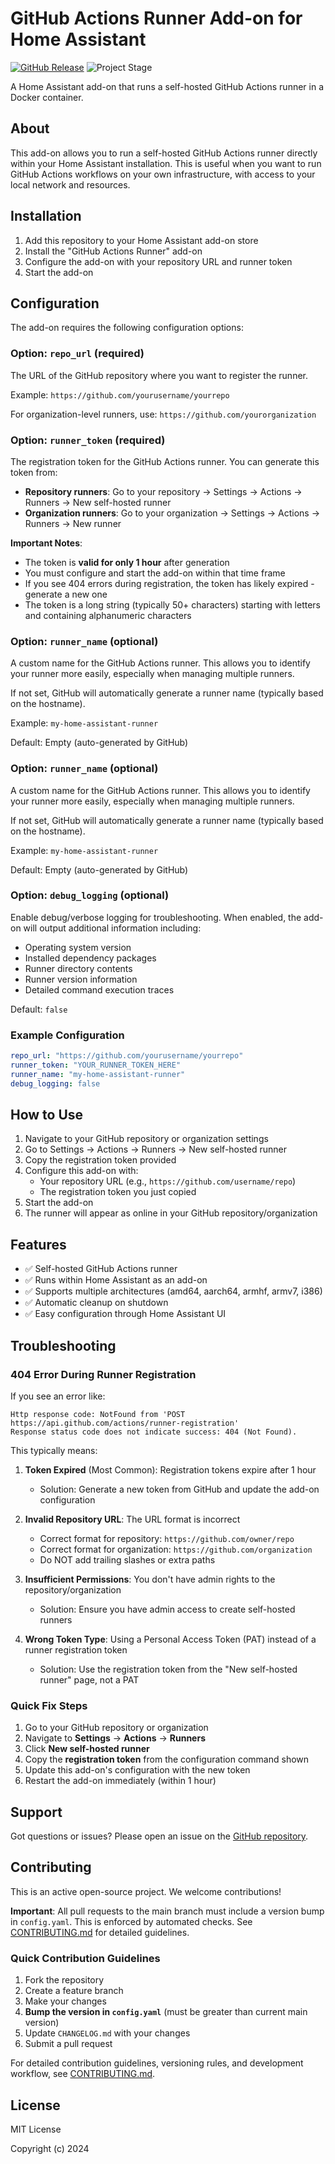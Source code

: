 # GitHub Actions Runner Add-on for Home Assistant

[![GitHub Release][releases-shield]][releases]
![Project Stage][project-stage-shield]

A Home Assistant add-on that runs a self-hosted GitHub Actions runner in a Docker container.

## About

This add-on allows you to run a self-hosted GitHub Actions runner directly within your Home Assistant installation. This is useful when you want to run GitHub Actions workflows on your own infrastructure, with access to your local network and resources.

## Installation

1. Add this repository to your Home Assistant add-on store
2. Install the "GitHub Actions Runner" add-on
3. Configure the add-on with your repository URL and runner token
4. Start the add-on

## Configuration

The add-on requires the following configuration options:

### Option: `repo_url` (required)

The URL of the GitHub repository where you want to register the runner.

Example: `https://github.com/yourusername/yourrepo`

For organization-level runners, use: `https://github.com/yourorganization`

### Option: `runner_token` (required)

The registration token for the GitHub Actions runner. You can generate this token from:

- **Repository runners**: Go to your repository → Settings → Actions → Runners → New self-hosted runner
- **Organization runners**: Go to your organization → Settings → Actions → Runners → New runner

**Important Notes**:
- The token is **valid for only 1 hour** after generation
- You must configure and start the add-on within that time frame
- If you see 404 errors during registration, the token has likely expired - generate a new one
- The token is a long string (typically 50+ characters) starting with letters and containing alphanumeric characters

### Option: `runner_name` (optional)

A custom name for the GitHub Actions runner. This allows you to identify your runner more easily, especially when managing multiple runners.

If not set, GitHub will automatically generate a runner name (typically based on the hostname).

Example: `my-home-assistant-runner`

Default: Empty (auto-generated by GitHub)

### Option: `runner_name` (optional)

A custom name for the GitHub Actions runner. This allows you to identify your runner more easily, especially when managing multiple runners.

If not set, GitHub will automatically generate a runner name (typically based on the hostname).

Example: `my-home-assistant-runner`

Default: Empty (auto-generated by GitHub)

### Option: `debug_logging` (optional)

Enable debug/verbose logging for troubleshooting. When enabled, the add-on will output additional information including:
- Operating system version
- Installed dependency packages
- Runner directory contents
- Runner version information
- Detailed command execution traces

Default: `false`

### Example Configuration

```yaml
repo_url: "https://github.com/yourusername/yourrepo"
runner_token: "YOUR_RUNNER_TOKEN_HERE"
runner_name: "my-home-assistant-runner"
debug_logging: false
```

## How to Use

1. Navigate to your GitHub repository or organization settings
2. Go to Settings → Actions → Runners → New self-hosted runner
3. Copy the registration token provided
4. Configure this add-on with:
   - Your repository URL (e.g., `https://github.com/username/repo`)
   - The registration token you just copied
5. Start the add-on
6. The runner will appear as online in your GitHub repository/organization

## Features

- ✅ Self-hosted GitHub Actions runner
- ✅ Runs within Home Assistant as an add-on
- ✅ Supports multiple architectures (amd64, aarch64, armhf, armv7, i386)
- ✅ Automatic cleanup on shutdown
- ✅ Easy configuration through Home Assistant UI

## Troubleshooting

### 404 Error During Runner Registration

If you see an error like:
```
Http response code: NotFound from 'POST https://api.github.com/actions/runner-registration'
Response status code does not indicate success: 404 (Not Found).
```

This typically means:

1. **Token Expired** (Most Common): Registration tokens expire after 1 hour
   - Solution: Generate a new token from GitHub and update the add-on configuration
   
2. **Invalid Repository URL**: The URL format is incorrect
   - Correct format for repository: `https://github.com/owner/repo`
   - Correct format for organization: `https://github.com/organization`
   - Do NOT add trailing slashes or extra paths
   
3. **Insufficient Permissions**: You don't have admin rights to the repository/organization
   - Solution: Ensure you have admin access to create self-hosted runners

4. **Wrong Token Type**: Using a Personal Access Token (PAT) instead of a runner registration token
   - Solution: Use the registration token from the "New self-hosted runner" page, not a PAT

### Quick Fix Steps

1. Go to your GitHub repository or organization
2. Navigate to **Settings** → **Actions** → **Runners**
3. Click **New self-hosted runner**
4. Copy the **registration token** from the configuration command shown
5. Update this add-on's configuration with the new token
6. Restart the add-on immediately (within 1 hour)

## Support

Got questions or issues? Please open an issue on the [GitHub repository][github].

## Contributing

This is an active open-source project. We welcome contributions!

**Important**: All pull requests to the main branch must include a version bump in `config.yaml`. This is enforced by automated checks. See [CONTRIBUTING.md](CONTRIBUTING.md) for detailed guidelines.

### Quick Contribution Guidelines

1. Fork the repository
2. Create a feature branch
3. Make your changes
4. **Bump the version in `config.yaml`** (must be greater than current main version)
5. Update `CHANGELOG.md` with your changes
6. Submit a pull request

For detailed contribution guidelines, versioning rules, and development workflow, see [CONTRIBUTING.md](CONTRIBUTING.md).

## License

MIT License

Copyright (c) 2024

[releases-shield]: https://img.shields.io/github/release/skille/home-assistant-github-runner-add-on.svg
[releases]: https://github.com/skille/home-assistant-github-runner-add-on/releases
[project-stage-shield]: https://img.shields.io/badge/project%20stage-production%20ready-brightgreen.svg
[github]: https://github.com/skille/home-assistant-github-runner-add-on
